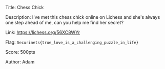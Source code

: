 Title: Chess Chick

Description: I've met this chess chick online on Lichess and she's always one step ahead of me, can you help me find her secret?

Link: https://lichess.org/56XC8WYr

Flag: `Securinets{true_love_is_a_challenging_puzzle_in_life}`

Score: 500pts

Author: Adam
